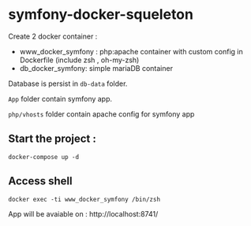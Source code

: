 # symfony-docker-squeleton

Create 2 docker container :
- www_docker_symfony : php:apache container with custom config in Dockerfile (include zsh , oh-my-zsh)
- db_docker_symfony: simple mariaDB container

Database is persist in `db-data` folder.

`App` folder contain symfony app.

`php/vhosts` folder contain apache config for symfony app


## Start the project :
```
docker-compose up -d
```
## Access shell
```
docker exec -ti www_docker_symfony /bin/zsh
```
App will be avaiable on : http://localhost:8741/

